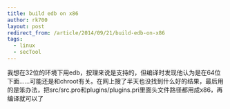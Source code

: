 ```yaml
---
title: build edb on x86
author: rk700
layout: post
redirect_from: /article/2014/09/21/build-edb-on-x86
tags:
  - linux
  - secTool
---
```

我想在32位的环境下用edb，按理来说是支持的，但编译时发现他认为是在64位下面……可能还是和chroot有关。在网上搜了半天也没找到什么好的结果，最后用的是笨办法，把src/src.pro和plugins/plugins.pri里面头文件路径都用成x86，再编译就可以了